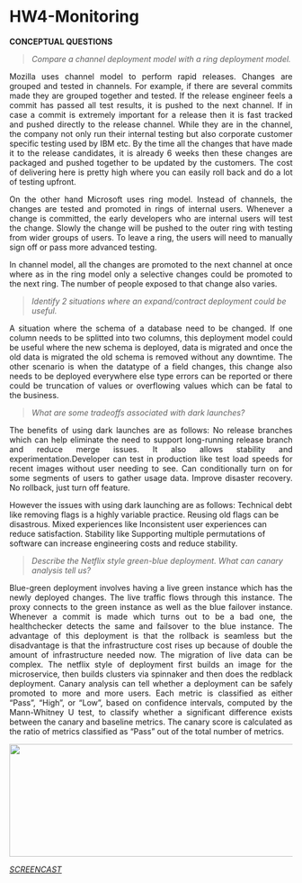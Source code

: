 # HW4-Monitoring

**CONCEPTUAL QUESTIONS**
> *Compare a channel deployment model with a ring deployment model.*
<p align="justify">Mozilla uses channel model to perform rapid releases. Changes are grouped and tested in channels. For example, if there are several commits made they are grouped together and tested. If the release engineer feels a commit has passed all test results, it is pushed to the next channel. If in case a commit is extremely important for a release then it is fast tracked and pushed directly to the release channel. While they are in the channel, the company not only run their internal testing but also corporate customer specific testing used by IBM etc. By the time all the changes that have made it to the release candidates, it is already 6 weeks then these changes are packaged and pushed together to be updated by the customers. The cost of delivering here is pretty high where you can easily roll back and do a lot of testing upfront.</p>

<p align="justify">On the other hand Microsoft uses ring model. Instead of channels, the changes are tested and promoted in rings of internal users. Whenever a change is committed, the early developers who are internal users will test the change. Slowly the change will be pushed to the outer ring with testing from wider groups of users. To leave a ring, the users will need to manually sign off or pass more advanced testing.</p>

<p align="justify">In channel model, all the changes are promoted to the next channel at once where as in the ring model only a selective changes could be promoted to the next ring. The number of people exposed to that change also varies.</p>

> *Identify 2 situations where an expand/contract deployment could be useful.*
<p align="justify">A situation where the schema of a database need to be changed. If one column needs to be splitted into two columns, this deployment model could be useful where the new schema is deployed, data is migrated and once the old data is migrated the old schema is removed without any downtime. The other scenario is when the datatype of a field changes, this change also needs to be deployed everywhere else type errors can be reported or there could be truncation of values or overflowing values which can be fatal to the business.</p>

> *What are some tradeoffs associated with dark launches?*
<p align="justify">The benefits of using dark launches are as follows: No release branches which can help eliminate the need to support long-running release branch and reduce merge issues. It also allows stability and experimentation.Developer can test in production like test load speeds for recent images without user needing to see. Can conditionally turn on for some segments of users to gather usage data. Improve disaster recovery. No rollback, just turn off feature. 

However the issues with using dark launching are as follows: Technical debt like removing flags is a highly variable practice. Reusing old flags can be disastrous. Mixed experiences like Inconsistent user experiences can reduce satisfaction. Stability like Supporting multiple permutations of software can increase engineering costs and reduce stability. </p>

> *Describe the Netflix style green-blue deployment. What can canary analysis tell us?*
<p align="justify">Blue-green deployment involves having a live green instance which has the newly deployed changes. The live traffic flows through this instance. The proxy connects to the green instance as well as the blue failover instance. Whenever a commit is made which turns out to be a bad one, the healthchecker detects the same and failsover to the blue instance. The advantage of this deployment is that the rollback is seamless but the disadvantage is that the infrastructure cost rises up because of double the amount of infrastructure needed now. The migration of live data can be complex. The netflix style of deployment first builds an image for the microservice, then builds clusters via spinnaker and then does the redblack deployment. Canary analysis can tell whether a deployment can be safely promoted to more and more users. Each metric is classified as either “Pass”, “High”, or “Low”, based on confidence intervals, computed by the Mann-Whitney U test, to classify whether a significant difference exists between the canary and baseline metrics. The canary score is calculated as the ratio of metrics classified as “Pass” out of the total number of metrics. </p>


<p align="center"> 
<img src="https://media.github.ncsu.edu/user/12214/files/1e62d600-84f1-11ea-8e2a-1119673265de" width="800" height="200">
</p>

[*SCREENCAST*](https://drive.google.com/open?id=14738bN3TlmcxQBwz9jAqdYm2j1Uhxduk)
